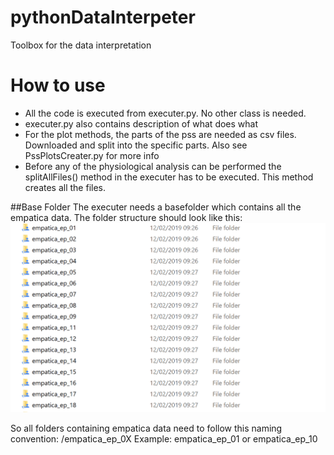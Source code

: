 # pythonDataInterpeter
Toolbox for the data interpretation
# How to use
- All the code is executed from executer.py. No other class is needed.
- executer.py also contains description of what does what
- For the plot methods, the parts of the pss are needed as csv files. Downloaded and split into the specific parts. Also see PssPlotsCreater.py for more info
- Before any of the physiological analysis can be performed the splitAllFiles() method in the executer has to be executed. This method creates all the files.


##Base Folder
The executer needs a basefolder which contains all the empatica data.
The folder structure should look like this:
![Folder structure](fileStructure.png)

So all folders containing empatica data need to follow this naming 
convention: /empatica_ep_0X  Example: empatica_ep_01 or empatica_ep_10



